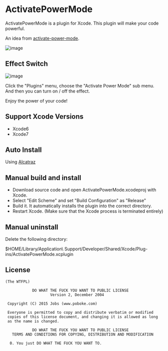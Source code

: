 
# ActivatePowerMode
  ActivatePowerMode is a plugin for Xcode. This plugin will make your code powerful.

  An idea from [activate-power-mode](https://github.com/JoelBesada/activate-power-mode).

  ![image](https://github.com/poboke/ActivatePowerMode/raw/master/Screenshots/BigGif.gif)

## Effect Switch

  ![image](https://github.com/poboke/ActivatePowerMode/raw/master/Screenshots/switch.png)

  Click the "Plugins" menu, choose the "Activate Power Mode" sub menu.
  And then you can turn on / off the effect.

  Enjoy the power of your code!

## Support Xcode Versions
  - Xcode6
  - Xcode7

## Auto Install
  Using [Alcatraz](https://github.com/alcatraz/Alcatraz)

## Manual build and install
  - Download source code and open ActivatePowerMode.xcodeproj with Xcode.
  - Select "Edit Scheme" and set "Build Configuration" as "Release"
  - Build it. It automatically installs the plugin into the correct directory.
  - Restart Xcode. (Make sure that the Xcode process is terminated entirely)

## Manual uninstall 
  Delete the following directory:

  $HOME/Library/Application\ Support/Developer/Shared/Xcode/Plug-ins/ActivatePowerMode.xcplugin

## License
	(The WTFPL)
	
	            DO WHAT THE FUCK YOU WANT TO PUBLIC LICENSE
	                    Version 2, December 2004
	
	 Copyright (C) 2015 Jobs (www.poboke.com)
	
	 Everyone is permitted to copy and distribute verbatim or modified
	 copies of this license document, and changing it is allowed as long
	 as the name is changed.
	
	            DO WHAT THE FUCK YOU WANT TO PUBLIC LICENSE
	   TERMS AND CONDITIONS FOR COPYING, DISTRIBUTION AND MODIFICATION
	
	  0. You just DO WHAT THE FUCK YOU WANT TO.

